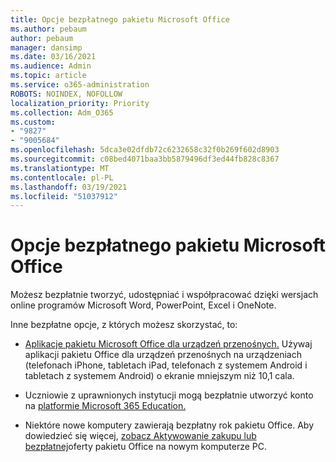 ```yaml
---
title: Opcje bezpłatnego pakietu Microsoft Office
ms.author: pebaum
author: pebaum
manager: dansimp
ms.date: 03/16/2021
ms.audience: Admin
ms.topic: article
ms.service: o365-administration
ROBOTS: NOINDEX, NOFOLLOW
localization_priority: Priority
ms.collection: Adm_O365
ms.custom:
- "9827"
- "9005684"
ms.openlocfilehash: 5dca3e02dfdb72c6232658c32f0b269f602d8903
ms.sourcegitcommit: c08bed4071baa3bb5879496df3ed44fb828c8367
ms.translationtype: MT
ms.contentlocale: pl-PL
ms.lasthandoff: 03/19/2021
ms.locfileid: "51037912"
---
```

# <a name="free-microsoft-office-options"></a>Opcje bezpłatnego pakietu Microsoft Office

Możesz bezpłatnie tworzyć, udostępniać i współpracować dzięki wersjach online programów Microsoft Word, PowerPoint, Excel i OneNote.

Inne bezpłatne opcje, z których możesz skorzystać, to:

- [Aplikacje pakietu Microsoft Office dla urządzeń przenośnych.](https://products.office.com/mobile/office?wt.mc_id=Cons_Office_Chatbot) Używaj aplikacji pakietu Office dla urządzeń przenośnych na urządzeniach (telefonach iPhone, tabletach iPad, telefonach z systemem Android i tabletach z systemem Android) o ekranie mniejszym niż 10,1 cala.

- Uczniowie z uprawnionych instytucji mogą bezpłatnie utworzyć konto na [platformie Microsoft 365 Education.](https://www.microsoft.com/education/products/office?wt.mc_id=Cons_Office_Chatbot)

- Niektóre nowe komputery zawierają bezpłatny rok pakietu Office. Aby dowiedzieć się więcej, [zobacz Aktywowanie zakupu lub bezpłatnej](https://support.office.com/article/89881633-0b26-4ca8-816b-93f347bd92c0?wt.mc_id=Cons_Office_Chatbot)oferty pakietu Office na nowym komputerze PC.
